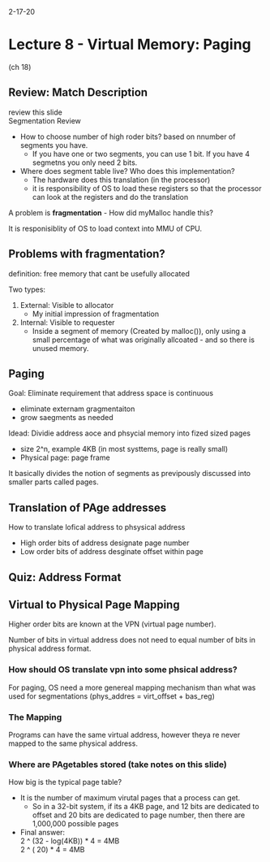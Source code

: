 2-17-20
# Lecture 8 - Virtual Memory: Paging
(ch 18)<br>
## Review: Match Description
review this slide<br>
Segmentation Review
* How to choose number of high roder bits? based on nnumber of segments you have.
    * If you have one or two segments, you can use 1 bit. If you have 4 segmetns you only need 2  bits.
* Where does segment table live? Who does this implementation?
    * The hardware does this translation (in the processor)
    * it is responsibility of OS to load these registers so that the processor can look at the registers and do the translation

A problem is **fragmentation** - How did myMalloc handle this?

It is responisiblity of OS to load context into MMU of CPU.

## Problems with fragmentation?
definition: free memory that cant be usefully allocated

Two types:
1. External: Visible to allocator
    * My initial impression of fragmentation
2. Internal: Visible to requester
    * Inside a segment of memory (Created by malloc()), only using a small percentage of what was originally allcoated - and so there is unused memory.

## Paging
Goal: Eliminate requirement that address space is continuous
* eliminate externam gragmentaiton
* grow saegments as needed

Idead: Dividie address aoce and phsycial memory into fized sized pages
* size 2^n, example 4KB (in most systtems, page is really small)
* Physical page: page frame

It basically divides the notion of segments as previpously discussed into smaller parts called pages.

## Translation of PAge addresses
How to translate lofical address to phsysical address
* High order bits of address designate page number
* Low order bits of address desginate offset within page

## Quiz: Address Format

## Virtual to Physical Page Mapping
Higher order bits are known at the VPN (virtual page number).

Number of bits in virtual address does not need to equal number of bits in physical address format.

### How should OS translate vpn into some phsical address? 
For paging, OS need a more genereal mapping mechanism than what was used for segmentations (phys_addres = virt_offset + bas_reg)

### The Mapping
Programs can have the same virtual address, however theya re never mapped to the same physical address.
 
### Where are PAgetables stored (take notes on this slide)
How big is the typical page table?
* It is the number of maximum virutal pages that a process can get.
    * So in a 32-bit system, if its a 4KB page, and 12 bits are dedicated to offset and 20 bits are dedicated to page number, then there are 1,000,000 possible pages
* Final answer:<br> 2 ^ (32 - log(4KB)) * 4 = 4MB<br> 
                2 ^ ( 20) * 4 = 4MB
